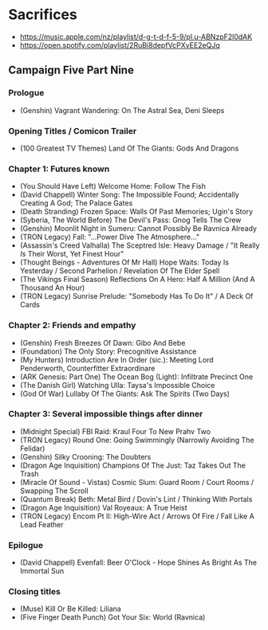 # Sacrifices

* https://music.apple.com/nz/playlist/d-g-t-d-f-5-9/pl.u-ABNzpF2l0dAK
* https://open.spotify.com/playlist/2RuBi8depfVcPXvEE2eQJq

## Campaign Five Part Nine
### Prologue

* (Genshin) Vagrant Wandering: On The Astral Sea, Deni Sleeps

### Opening Titles / Comicon Trailer

* (100 Greatest TV Themes) Land Of The Giants: Gods And Dragons

### Chapter 1: Futures known

* (You Should Have Left) Welcome Home: Follow The Fish
* (David Chappell) Winter Song: The Impossible Found; Accidentally Creating A God; The Palace Gates
* (Death Stranding) Frozen Space: Walls Of Past Memories; Ugin's Story
* (Syberia, The World Before) The Devil's Pass: Gnog Tells The Crew
* (Genshin) Moonlit Night in Sumeru: Cannot Possibly Be Ravnica Already
* (TRON Legacy) Fall: "...Power Dive The Atmosphere..."
* (Assassin's Creed Valhalla) The Sceptred Isle: Heavy Damage / "It Really *Is* Their Worst, Yet Finest Hour"
* (Thought Beings - Adventures Of Mr Hall) Hope Waits: Today Is Yesterday / Second Parhelion / Revelation Of The Elder Spell
* (The Vikings Final Season) Reflections On A Hero: Half A Million (And A Thousand An Hour)
* (TRON Legacy) Sunrise Prelude: "Somebody Has To Do It" / A Deck Of Cards

### Chapter 2: Friends and empathy

* (Genshin) Fresh Breezes Of Dawn: Gibo And Bebe
* (Foundation) The Only Story: Precognitive Assistance
* (My Hunters) Introduction Are In Order (sic.): Meeting Lord Penderworth, Counterfitter Extraordinare
* (ARK Genesis: Part One) The Ocean Bog (Light): Infiltrate Precinct One
* (The Danish Girl) Watching Ulla: Taysa's Impossible Choice
* (God Of War) Lullaby Of The Giants: Ask The Spirits (Two Days)

### Chapter 3: Several impossible things after dinner

* (Midnight Special) FBI Raid: Kraul Four To New Prahv Two
* (TRON Legacy) Round One: Going Swimmingly (Narrowly Avoiding The Felidar)
* (Genshin) Silky Crooning: The Doubters
* (Dragon Age Inquisition) Champions Of The Just: Taz Takes Out The Trash
* (Miracle Of Sound - Vistas) Cosmic Slum: Guard Room / Court Rooms / Swapping The Scroll
* (Quantum Break) Beth: Metal Bird / Dovin's Lint / Thinking With Portals
* (Dragon Age Inquisition) Val Royeaux: A True Heist
* (TRON Legacy) Encom Pt II: High-Wire Act / Arrows Of Fire / Fall Like A Lead Feather

### Epilogue

* (David Chappell) Evenfall: Beer O'Clock - Hope Shines As Bright As The Immortal Sun

### Closing titles

* (Muse) Kill Or Be Killed: Liliana
* (Five Finger Death Punch) Got Your Six: World (Ravnica)
